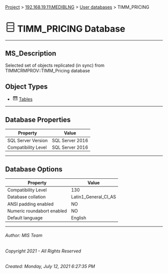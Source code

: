 #### 

[Project](../../../index.md) > [192.168.19.11\\MEDIBLNG](../../index.md) > [User databases](../index.md) > TIMM_PRICING

# ![Database](../../../Images/ntDatabase.png) TIMM_PRICING Database

---

## <a name="#description"></a>MS_Description

Selected set of objects replicated (in sync) from TIMMCRMPROV::TIMM_Pricing database

## <a name="#objecttypes"></a>Object Types

* ![Tables](../../../Images/Table.png) [Tables](Tables/Tables.md)


---

## <a name="#dbproperties"></a>Database Properties

| Property | Value |
|---|---|
| SQL Server Version | SQL Server 2016 |
| Compatibility Level | SQL Server 2016 |


---

## <a name="#dboptions"></a>Database Options

| Property | Value |
|---|---|
| Compatibility Level | 130 |
| Database collation | Latin1_General_CI_AS |
| ANSI padding enabled | NO |
| Numeric roundabort enabled | NO |
| Default language | English |


---

###### Author:  MIS Team

###### Copyright 2021 - All Rights Reserved

###### Created: Monday, July 12, 2021 6:27:35 PM

